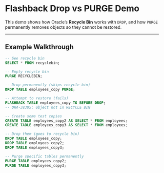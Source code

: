# Flashback Drop vs PURGE Demo

This demo shows how Oracle’s **Recycle Bin** works with `DROP`, and how `PURGE` permanently removes objects so they cannot be restored.

---

## Example Walkthrough

```sql
-- See recycle bin
SELECT * FROM recyclebin;

-- Empty recycle bin
PURGE RECYCLEBIN;

-- Drop permanently (skips recycle bin)
DROP TABLE employees_copy PURGE;

-- Attempt to restore (fails)
FLASHBACK TABLE employees_copy TO BEFORE DROP;
-- ORA-38305: object not in RECYCLE BIN

-- Create some test copies
CREATE TABLE employees_copy2 AS SELECT * FROM employees;
CREATE TABLE employees_copy3 AS SELECT * FROM employees;

-- Drop them (goes to recycle bin)
DROP TABLE employees_copy;
DROP TABLE employees_copy2;
DROP TABLE employees_copy3;

-- Purge specific tables permanently
PURGE TABLE employees_copy2;
PURGE TABLE employees_copy3;
